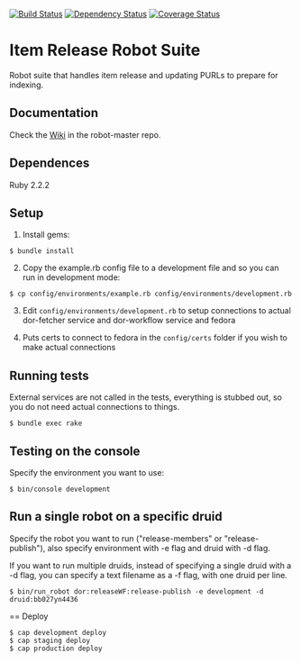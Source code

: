 [![Build Status](https://travis-ci.org/sul-dlss/item-release.svg?branch=master)](https://travis-ci.org/sul-dlss/item-release)
[![Dependency Status](https://gemnasium.com/sul-dlss/item-release.svg)](https://gemnasium.com/sul-dlss/item-release)
[![Coverage Status](https://coveralls.io/repos/github/sul-dlss/item-release/badge.svg?branch=add-coveralls-hound)](https://coveralls.io/github/sul-dlss/item-release?branch=add-coveralls-hound)

# Item Release Robot Suite

Robot suite that handles item release and updating PURLs to prepare for indexing.


## Documentation

Check the [Wiki](https://github.com/sul-dlss/robot-master/wiki) in the robot-master repo.

## Dependences

Ruby 2.2.2

## Setup

1. Install gems:

```console
$ bundle install
```

2. Copy the example.rb config file to a development file and so you can run in development mode:

```console
$ cp config/environments/example.rb config/environments/development.rb
```

3. Edit `config/environments/development.rb` to setup connections to actual dor-fetcher service and dor-workflow service and fedora

4. Puts certs to connect to fedora in the `config/certs` folder if you wish to make actual connections

## Running tests

External services are not called in the tests, everything is stubbed out, so you do not need actual connections to things.

```console
$ bundle exec rake
```

## Testing on the console

Specify the environment you want to use:

```console
$ bin/console development  
```

## Run a single robot on a specific druid

Specify the robot you want to run ("release-members" or "release-publish"), also specify environment with -e flag and druid with -d flag.

If you want to run multiple druids, instead of specifying a single druid with a -d flag, you can specify a text filename as a -f flag, with one druid per line.

```console
$ bin/run_robot dor:releaseWF:release-publish -e development -d druid:bb027yn4436
```

== Deploy

```console
$ cap development deploy
$ cap staging deploy
$ cap production deploy
```
